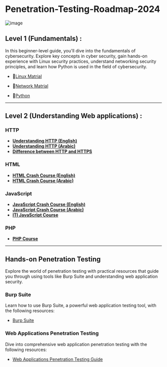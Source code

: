 # Penetration-Testing-Roadmap-2024
![image](https://github.com/CIS-Team/Penetration-Testing-Roadmap-2024/assets/101532943/6b495d6e-0932-408e-b967-10f35da5ee58)


## Level 1 (Fundamentals) :

In this beginner-level guide, you'll dive into the fundamentals of cybersecurity. 
Explore key concepts in cyber security, gain hands-on experience with Linux security practices, understand networking security principles, and learn how Python is used in the field of cybersecurity.


 - 🔗[Linux Matrial](https://www.notion.so/Linux-Matrial-be49fcbbc4d64ee1a571e54d15ae9b02?pvs=21)

 - 🔗[Network Matrial](https://www.notion.so/Network-Matrial-a8e95f2beeb640988d049818be008808?pvs=21)

 - 🔗[Python](https://www.notion.so/Python-aada38188f5f44689351fab9b5aa5505?pvs=21)

---
## Level 2 (Understanding Web applications) :

### HTTP
- [**Understanding HTTP (English)**](https://www.youtube.com/watch?v=wW2A5SZ3GkI)
- [**Understanding HTTP (Arabic)**](https://www.youtube.com/watch?v=65R3atbFGWg&t=79s)
- [**Difference between HTTP and HTTPS**](https://www.youtube.com/watch?v=jq4QF4pTatE&t=29s)

### HTML
- [**HTML Crash Course (English)**](https://www.youtube.com/watch?v=Tv46R_oLn7o&list=PLaRUmmh6PPPCyanR3rowuNdA55_WwTY9K)
- [**HTML Crash Course (Arabic)**](https://www.youtube.com/watch?v=q3yFo-t1ykw)

### JavaScript
- [**JavaScript Crash Course (English)**](https://www.youtube.com/watch?v=hdI2bqOjy3c)
- [**JavaScript Crash Course (Arabic)**](https://www.youtube.com/watch?v=647uMJTzxmE&list=PL0Uib9anRfmfH2VtaUSgtH2Ra4sKkjcs1)
- [**ITI JavaScript Course**](https://drive.google.com/drive/folders/12AAqImi17DzNFuGotYWBWD0Cxa2_sfGS)

### PHP
- [**PHP Course**](https://www.youtube.com/playlist?list=PLillGF-Rfqbap2IB6ZS4BBBcYPagAjpjn)

---
## Hands-on Penetration Testing

Explore the world of penetration testing with practical resources that guide you through using tools like Burp Suite and understanding web application security.

### Burp Suite

Learn how to use Burp Suite, a powerful web application testing tool, with the following resources:

- [Burp Suite ](https://www.notion.so/Burp-Suite-82843a6891bb4ffeb7dc20db651a0ed4?pvs=21](https://melguerdawi.notion.site/Burp-Suite-82843a6891bb4ffeb7dc20db651a0ed4?pvs=25))

### Web Applications Penetration Testing

Dive into comprehensive web application penetration testing with the following resources:

- [Web Applications Penetration Testing Guide](https://www.notion.so/Web-applications-Penetration-Testing-e98e27b2742542fe86de79324c85b530?pvs=21](https://melguerdawi.notion.site/Web-applications-Penetration-Testing-e98e27b2742542fe86de79324c85b530?pvs=25)https://melguerdawi.notion.site/Web-applications-Penetration-Testing-e98e27b2742542fe86de79324c85b530?pvs=25)

